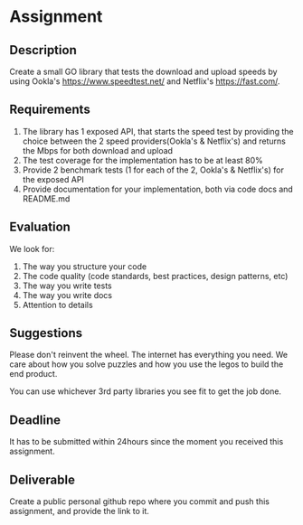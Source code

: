 # Assignment

## Description
Create a small GO library that tests the download and upload speeds by using Ookla's https://www.speedtest.net/ and Netflix's https://fast.com/.

## Requirements

1. The library has 1 exposed API, that starts the speed test by providing the choice between the 2 speed providers(Ookla's & Netflix's) and returns the Mbps for both download and upload
2. The test coverage for the implementation has to be at least 80%
3. Provide 2 benchmark tests (1 for each of the 2, Ookla's & Netflix's) for the exposed API
4. Provide documentation for your implementation, both via code docs and README.md

## Evaluation

We look for:
1. The way you structure your code
2. The code quality (code standards, best practices, design patterns, etc)
3. The way you write tests
4. The way you write docs
5. Attention to details

## Suggestions

Please don't reinvent the wheel. The internet has everything you need. We care about how you solve puzzles and how you use the legos to build the end product.

You can use whichever 3rd party libraries you see fit to get the job done.

## Deadline

It has to be submitted within 24hours since the moment you received this assignment.

## Deliverable

Create a public personal github repo where you commit and push this assignment, and provide the link to it.